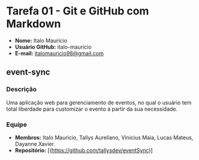 # Tarefa 01 - Git e GitHub com Markdown

- **Nome:** Italo Mauricio
- **Usuário GitHub:** italo-mauricio
- **E-mail:** italomauricio98@gmail.com

## event-sync

### Descrição
Uma aplicação web para gerenciamento de eventos, no qual o usuário tem total liberdade para customizar o evento a partir da sua necessidade. 

### Equipe
- **Membros:** Italo Mauricio, Tallys Aureliano, Vinicius Maia, Lucas Mateus, Dayanne Xavier.
- **Repositório:** [(https://github.com/tallysdev/eventSync)]

